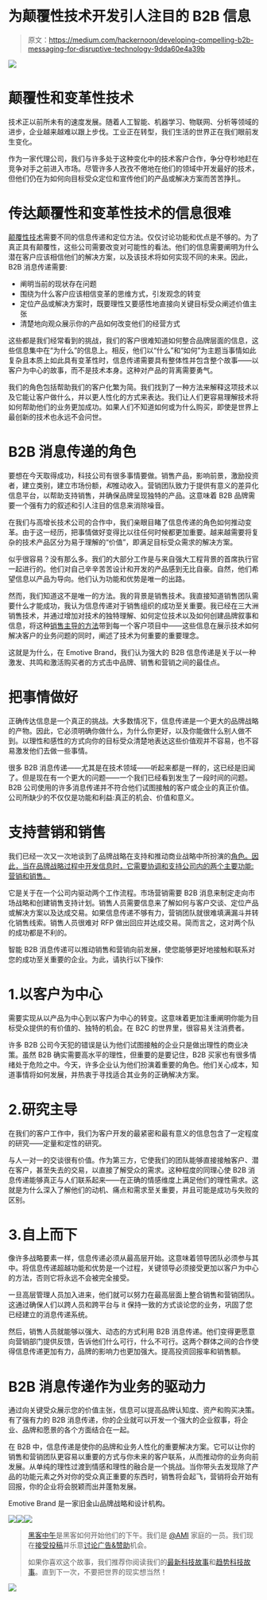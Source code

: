# 为颠覆性技术开发引人注目的 B2B 信息

> 原文：<https://medium.com/hackernoon/developing-compelling-b2b-messaging-for-disruptive-technology-9dda60e4a39b>

![](img/b12bbb049bdd73b45bca0d84d8d2f4a5.png)

# 颠覆性和变革性技术

技术正以前所未有的速度发展。随着人工智能、机器学习、物联网、分析等领域的进步，企业越来越难以跟上步伐。工业正在转型，我们生活的世界正在我们眼前发生变化。

作为一家代理公司，我们与许多处于这种变化中的技术客户合作，争分夺秒地赶在竞争对手之前进入市场。尽管许多人孜孜不倦地在他们的领域中开发最好的技术，但他们仍在为如何向目标受众定位和宣传他们的产品或解决方案而苦苦挣扎。

# 传达颠覆性和变革性技术的信息很难

[颠覆性技术](https://a16z.com/2014/01/14/the-four-stages-of-disruption/)需要不同的信息传递和定位方法。仅仅讨论功能和优点是不够的。为了真正具有颠覆性，这些公司需要改变对可能性的看法。他们的信息需要阐明为什么潜在客户应该相信他们的解决方案，以及该技术将如何实现不同的未来。因此，B2B 消息传递需要:

*   阐明当前的现状存在问题
*   围绕为什么客户应该相信变革的思维方式，引发观念的转变
*   定位产品或解决方案时，既要理性又要感性地直接向关键目标受众阐述价值主张
*   清楚地向观众展示你的产品如何改变他们的经营方式

这些都是我们经常看到的挑战，我们的客户很难知道如何整合品牌层面的信息，这些信息集中在“为什么”的信息上。相反，他们以“什么”和“如何”为主题当事情如此复杂且本质上如此具有变革性时，信息传递需要具有整体性并包含整个故事——以客户为中心的故事，而不是技术本身。这种对产品的背离需要勇气。

我们的角色包括帮助我们的客户化繁为简。我们找到了一种方法来解释这项技术以及它能让客户做什么，并以更人性化的方式来表达。我们让人们更容易理解技术将如何帮助他们的业务更加成功。如果人们不知道如何或为什么购买，即使是世界上最创新的技术也永远不会问世。

# B2B 消息传递的角色

要想在今天取得成功，科技公司有很多事情要做。销售产品，影响前景，激励投资者，建立类别，建立市场份额，*和*推动收入。营销团队致力于提供有意义的差异化信息平台，以帮助支持销售，并确保品牌呈现独特的产品。这意味着 B2B 品牌需要一个强有力的叙述和引人注目的信息来消除噪音。

在我们与高增长技术公司的合作中，我们亲眼目睹了信息传递的角色如何推动变革。由于这一经历，把事情做好变得比以往任何时候都更加重要。越来越需要将复杂的技术产品区分为易于理解的“价值”，即满足目标受众需求的解决方案。

似乎很容易？没有那么多。我们的大部分工作是与来自强大工程背景的首席执行官一起进行的。他们对自己辛辛苦苦设计和开发的产品感到无比自豪。自然，他们希望信息以产品为导向。他们认为功能和优势是唯一的出路。

然而，我们知道这不是唯一的方法。我的背景是销售技术。我直接知道销售团队需要什么才能成功，我认为信息传递对于销售组织的成功至关重要。我已经在三大洲销售技术，并通过增加对技术的独特理解、如何定位技术以及如何创建品牌叙事和信息，将这种[销售主导的方法](https://www.emotivebrand.com/sales-perspective/)带到每一个客户项目中——这些信息在展示技术如何解决客户的业务问题的同时，阐述了技术为何重要的重要理念。

这就是为什么，在 Emotive Brand，我们认为强大的 B2B 信息传递是关于以一种激发、共鸣和激活购买者的方式击中品牌、销售和营销之间的最佳点。

# 把事情做好

正确传达信息是一个真正的挑战。大多数情况下，信息传递是一个更大的品牌战略的产物。因此，它必须明确你做什么，为什么你更好，以及你能做什么别人做不到。以理性和感性的方式向你的目标受众清楚地表达这些价值观并不容易，也不容易激发他们去做一些事情。

很多 B2B 消息传递——尤其是在技术领域——听起来都是一样的，这已经是旧闻了。但是现在有一个更大的问题——一个我们已经看到发生了一段时间的问题。B2B 公司使用的许多消息传递并不符合他们试图接触的客户或企业的真正价值。公司所缺少的不仅仅是功能和利益:真正的机会、价值和意义。

# 支持营销和销售

我们已经一次又一次地谈到了品牌战略在支持和推动商业战略中所扮演的[角色。因此，当在品牌战略过程中开发信息时，它需要协调和支持公司内的两个主要功能:营销和销售。](https://www.emotivebrand.com/b2b-branding/)

它是关于在一个公司内驱动两个工作流程。市场营销需要 B2B 消息来制定走向市场战略和创建销售支持计划。销售人员需要信息来了解如何与客户交谈、定位产品或解决方案以及达成交易。如果信息传递不够有力，营销团队就很难填满漏斗并转化销售线索。销售人员很难对 RFP 做出回应并达成交易。简而言之，这对两个队的成功都是不利的。

智能 B2B 消息传递可以推动销售和营销向前发展，使您能够更好地接触和联系对您的成功至关重要的企业。为此，请执行以下操作:

# 1.以客户为中心

需要实现从以产品为中心到以客户为中心的转变。这意味着更加注重阐明你能为目标受众提供的有价值的、独特的机会。在 B2C 的世界里，很容易关注消费者。

许多 B2B 公司今天犯的错误是认为他们试图接触的企业只是做出理性的商业决策。虽然 B2B 确实需要高水平的理性，但重要的是要记住，B2B 买家也有很多情绪处于危险之中。今天，许多企业认为他们扮演着重要的角色。他们关心成本，知道事情将如何发展，并热衷于寻找适合其业务的正确解决方案。

# 2.研究主导

在我们的客户工作中，我们为客户开发的最紧密和最有意义的信息包含了一定程度的研究——定量和定性的研究。

与人一对一的交谈很有价值。作为第三方，它使我们的团队能够直接接触客户、潜在客户，甚至失去的交易，以直接了解受众的需求。这种程度的同理心使 B2B 消息传递能够真正与人们联系起来——在正确的情感维度上满足他们的理性需求。这就是为什么深入了解他们的动机、痛点和需求至关重要，并且可能是成功与失败的区别。

# 3.自上而下

像许多战略要素一样，信息传递必须从最高层开始。这意味着领导团队必须参与其中。将信息传递超越功能和优势是一个过程，关键领导必须接受更加以客户为中心的方法，否则它将永远不会被完全接受。

一旦高层管理人员加入进来，他们就可以努力在最高层面上整合销售和营销团队。这通过确保人们以跨人员和跨平台与 it 保持一致的方式谈论您的业务，巩固了您已经建立的消息传递系统。

然后，销售人员就能够以强大、动态的方式利用 B2B 消息传递。他们变得更愿意向营销部门提供反馈，告诉他们什么可行，什么不可行。这两个群体之间的合作使得信息传递更加有力，品牌的影响力也更加强大。提高投资回报率和销售额。

# B2B 消息传递作为业务的驱动力

通过向关键受众展示您的价值主张，信息可以提高品牌认知度、资产和购买决策。有了强有力的 B2B 消息传递，你的企业就可以开发一个强大的企业叙事，将企业、品牌和愿景的各个方面结合在一起。

在 B2B 中，信息传递是使你的品牌和业务人性化的重要解决方案。它可以让你的销售和营销团队更容易以重要的方式与你未来的客户联系，从而推动你的业务向前发展。从单纯的理性过渡到情感和理性的融合是一个挑战。当你带头去发现除了产品的功能元素之外对你的受众真正重要的东西时，销售将会起飞，营销将会开始有回报，你的企业将会脱颖而出并蓬勃发展。

Emotive Brand 是一家旧金山品牌战略和设计机构。

[![](img/50ef4044ecd4e250b5d50f368b775d38.png)](http://bit.ly/HackernoonFB)[![](img/979d9a46439d5aebbdcdca574e21dc81.png)](https://goo.gl/k7XYbx)[![](img/2930ba6bd2c12218fdbbf7e02c8746ff.png)](https://goo.gl/4ofytp)

> [黑客中午](http://bit.ly/Hackernoon)是黑客如何开始他们的下午。我们是 [@AMI](http://bit.ly/atAMIatAMI) 家庭的一员。我们现在[接受投稿](http://bit.ly/hackernoonsubmission)并乐意[讨论广告&赞助](mailto:partners@amipublications.com)机会。
> 
> 如果你喜欢这个故事，我们推荐你阅读我们的[最新科技故事](http://bit.ly/hackernoonlatestt)和[趋势科技故事](https://hackernoon.com/trending)。直到下一次，不要把世界的现实想当然！

![](img/be0ca55ba73a573dce11effb2ee80d56.png)